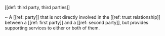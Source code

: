 [[def: third party, third parties]]

~ A [[ref: party]] that is not directly involved in the [[ref: trust relationship]] between a [[ref: first party]] and a [[ref: second party]], but provides supporting services to either or both of them.
